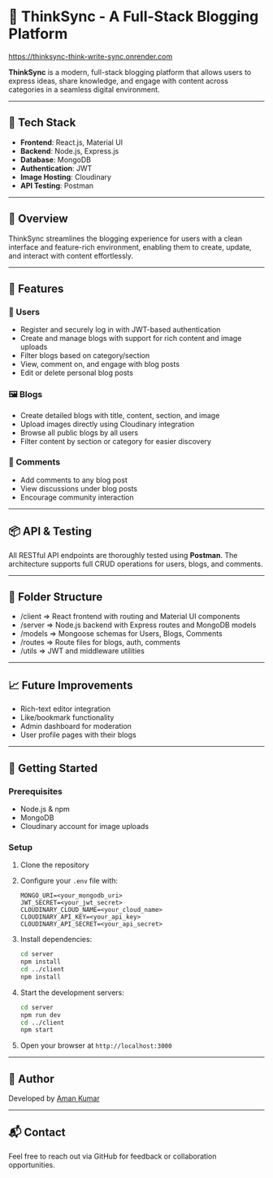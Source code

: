 # 🧠 ThinkSync - A Full-Stack Blogging Platform

https://thinksync-think-write-sync.onrender.com

**ThinkSync** is a modern, full-stack blogging platform that allows users to express ideas, share knowledge, and engage with content across categories in a seamless digital environment.

---

## 🔧 Tech Stack

- **Frontend**: React.js, Material UI  
- **Backend**: Node.js, Express.js  
- **Database**: MongoDB  
- **Authentication**: JWT  
- **Image Hosting**: Cloudinary  
- **API Testing**: Postman  

---

## 🚀 Overview

ThinkSync streamlines the blogging experience for users with a clean interface and feature-rich environment, enabling them to create, update, and interact with content effortlessly.

---

## 🔑 Features

### 👤 Users

- Register and securely log in with JWT-based authentication  
- Create and manage blogs with support for rich content and image uploads  
- Filter blogs based on category/section  
- View, comment on, and engage with blog posts  
- Edit or delete personal blog posts  

### 🖼️ Blogs

- Create detailed blogs with title, content, section, and image  
- Upload images directly using Cloudinary integration  
- Browse all public blogs by all users  
- Filter content by section or category for easier discovery  

### 💬 Comments

- Add comments to any blog post  
- View discussions under blog posts  
- Encourage community interaction  

---

## 📦 API & Testing

All RESTful API endpoints are thoroughly tested using **Postman**. The architecture supports full CRUD operations for users, blogs, and comments.

---

## 📂 Folder Structure

- /client => React frontend with routing and Material UI components
- /server => Node.js backend with Express routes and MongoDB models
- /models => Mongoose schemas for Users, Blogs, Comments
- /routes => Route files for blogs, auth, comments
- /utils => JWT and middleware utilities


---

## 📈 Future Improvements

- Rich-text editor integration  
- Like/bookmark functionality  
- Admin dashboard for moderation  
- User profile pages with their blogs  

---

## 🧪 Getting Started

### Prerequisites

- Node.js & npm  
- MongoDB  
- Cloudinary account for image uploads  

### Setup

1. Clone the repository  
2. Configure your `.env` file with:
    ```
    MONGO_URI=<your_mongodb_uri>
    JWT_SECRET=<your_jwt_secret>
    CLOUDINARY_CLOUD_NAME=<your_cloud_name>
    CLOUDINARY_API_KEY=<your_api_key>
    CLOUDINARY_API_SECRET=<your_api_secret>
    ```
3. Install dependencies:
    ```bash
    cd server
    npm install
    cd ../client
    npm install
    ```
4. Start the development servers:
    ```bash
    cd server
    npm run dev
    cd ../client
    npm start
    ```

5. Open your browser at `http://localhost:3000`

---

## 🧠 Author

Developed by [Aman Kumar](https://github.com/amankumar0724)

---

## 📬 Contact

Feel free to reach out via GitHub for feedback or collaboration opportunities.


